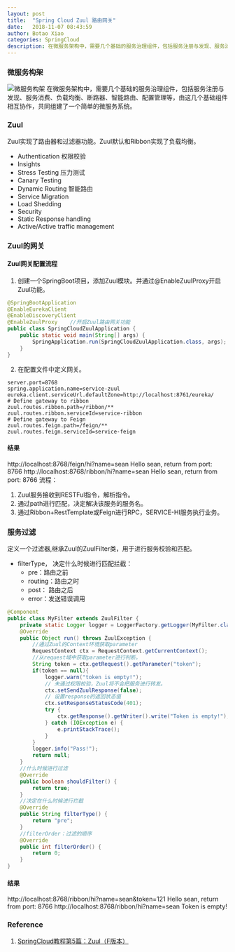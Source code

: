 ```yaml
---
layout: post
title:  "Spring Cloud Zuul 路由网关"
date:   2018-11-07 08:43:59
author: Botao Xiao
categories: SpringCloud
description: 在微服务架构中，需要几个基础的服务治理组件，包括服务注册与发现、服务消费、负载均衡、断路器、智能路由、配置管理等，由这几个基础组件相互协作，共同组建了一个简单的微服务系统。
---
```

### 微服务构架
![微服务构架](https://i.imgur.com/COoCyXU.png)
在微服务架构中，需要几个基础的服务治理组件，包括服务注册与发现、服务消费、负载均衡、断路器、智能路由、配置管理等，由这几个基础组件相互协作，共同组建了一个简单的微服务系统。

### Zuul
Zuul实现了路由器和过滤器功能。Zuul默认和Ribbon实现了负载均衡。
* Authentication 权限校验
* Insights
* Stress Testing 压力测试
* Canary Testing
* Dynamic Routing 智能路由
* Service Migration
* Load Shedding
* Security
* Static Response handling
* Active/Active traffic management

### Zuul的网关
#### Zuul网关配置流程
1. 创建一个SpringBoot项目，添加Zuul模块。并通过@EnableZuulProxy开启Zuul功能。
```Java
@SpringBootApplication
@EnableEurekaClient
@EnableDiscoveryClient
@EnableZuulProxy	//开启Zuul路由网关功能
public class SpringCloudZuulApplication {
	public static void main(String[] args) {
		SpringApplication.run(SpringCloudZuulApplication.class, args);
	}
}
```

2. 在配置文件中定义网关。
```Properties
server.port=8768
spring.application.name=service-zuul
eureka.client.serviceUrl.defaultZone=http://localhost:8761/eureka/
# Define gateway to ribbon
zuul.routes.ribbon.path=/ribbon/**
zuul.routes.ribbon.serviceId=service-ribbon
# Define gateway to Feign
zuul.routes.feign.path=/feign/**
zuul.routes.feign.serviceId=service-feign
```

#### 结果
http://localhost:8768/feign/hi?name=sean
Hello sean, return from port: 8766
http://localhost:8768/ribbon/hi?name=sean
Hello sean, return from port: 8766
流程：
1. Zuul服务接收到RESTFul指令，解析指令。
2. 通过path进行匹配，决定解决该服务的服务名。
3. 通过Ribbon+RestTemplate或Feign进行RPC，SERVICE-HI服务执行业务。

### 服务过滤
定义一个过滤器,继承Zuul的ZuulFilter类，用于进行服务校验和匹配。
* filterType， 决定什么时候进行匹配拦截：
	* pre：路由之前
	* routing：路由之时
	* post： 路由之后
	* error：发送错误调用

```Java
@Component
public class MyFilter extends ZuulFilter {
	private static Logger logger = LoggerFactory.getLogger(MyFilter.class);
	@Override
	public Object run() throws ZuulException {
		//通过Zuul的Context环境获取parameter
		RequestContext ctx = RequestContext.getCurrentContext();
		//从request域中获取parameter进行判断。
		String token = ctx.getRequest().getParameter("token");
		if(token == null){
			logger.warn("token is empty!");
			// 未通过权限校验，Zuul将不会把服务进行转发。
			ctx.setSendZuulResponse(false);
			// 设置response的返回状态值
			ctx.setResponseStatusCode(401);
			try {
				ctx.getResponse().getWriter().write("Token is empty!");
			} catch (IOException e) {
				e.printStackTrace();
			}
		}
		logger.info("Pass!");
		return null;
	}
	//什么时候进行过滤
	@Override
	public boolean shouldFilter() {
		return true;
	}
	//决定在什么时候进行拦截
	@Override
	public String filterType() {
		return "pre";
	}
	//filterOrder：过滤的顺序
	@Override
	public int filterOrder() {
		return 0;
	}
}
```

#### 结果
http://localhost:8768/ribbon/hi?name=sean&token=121
Hello sean, return from port: 8766
http://localhost:8768/ribbon/hi?name=sean
Token is empty!

### Reference
1. [SpringCloud教程第5篇：Zuul（F版本）](https://www.fangzhipeng.com/springcloud/2018/08/30/sc-f5-zuul/)